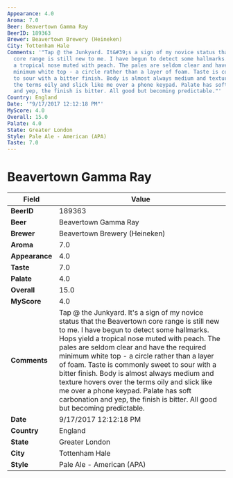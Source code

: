 ```yaml
---
Appearance: 4.0
Aroma: 7.0
Beer: Beavertown Gamma Ray
BeerID: 189363
Brewer: Beavertown Brewery (Heineken)
City: Tottenham Hale
Comments: '"Tap @ the Junkyard. It&#39;s a sign of my novice status that the Beavertown
  core range is still new to me. I have begun to detect some hallmarks. Hops yield
  a tropical nose muted with peach. The pales are seldom clear and have the required
  minimum white top - a circle rather than a layer of foam. Taste is commonly sweet
  to sour with a bitter finish. Body is almost always medium and texture hovers over
  the terms oily and slick like me over a phone keypad. Palate has soft carbonation
  and yep, the finish is bitter. All good but becoming predictable."'
Country: England
Date: '"9/17/2017 12:12:18 PM"'
MyScore: 4.0
Overall: 15.0
Palate: 4.0
State: Greater London
Style: Pale Ale - American (APA)
Taste: 7.0
---
```


# Beavertown Gamma Ray

| Field         | Value |
|---------------|-------|
| **BeerID** | 189363 |
| **Beer** | Beavertown Gamma Ray |
| **Brewer** | Beavertown Brewery (Heineken) |
| **Aroma** | 7.0 |
| **Appearance** | 4.0 |
| **Taste** | 7.0 |
| **Palate** | 4.0 |
| **Overall** | 15.0 |
| **MyScore** | 4.0 |
| **Comments** | Tap @ the Junkyard. It&#39;s a sign of my novice status that the Beavertown core range is still new to me. I have begun to detect some hallmarks. Hops yield a tropical nose muted with peach. The pales are seldom clear and have the required minimum white top - a circle rather than a layer of foam. Taste is commonly sweet to sour with a bitter finish. Body is almost always medium and texture hovers over the terms oily and slick like me over a phone keypad. Palate has soft carbonation and yep, the finish is bitter. All good but becoming predictable. |
| **Date** | 9/17/2017 12:12:18 PM |
| **Country** | England |
| **State** | Greater London |
| **City** | Tottenham Hale |
| **Style** | Pale Ale - American (APA) |
